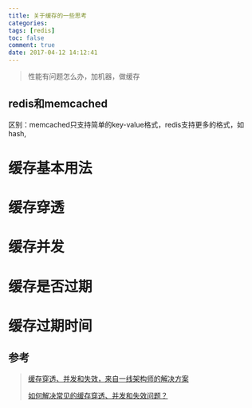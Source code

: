 ```yaml
---
title: 关于缓存的一些思考
categories:
tags: [redis]
toc: false
comment: true
date: 2017-04-12 14:12:41
---
```



> 性能有问题怎么办，加机器，做缓存


<!--more-->

## redis和memcached
区别：memcached只支持简单的key-value格式，redis支持更多的格式，如hash,


# 缓存基本用法

# 缓存穿透

# 缓存并发


# 缓存是否过期

# 缓存过期时间


## 参考

>[缓存穿透、并发和失效，来自一线架构师的解决方案](http://mp.weixin.qq.com/s?__biz=MzA5Nzc4OTA1Mw==&mid=2659597537&idx=1&sn=9c91d231315b507b5eaea0e465a01423&scene=21#wechat_redirect)
>
>[如何解决常见的缓存穿透、并发和失效问题？](http://mp.weixin.qq.com/s/CCRa-qbgnNYSI4b10q4F9g)